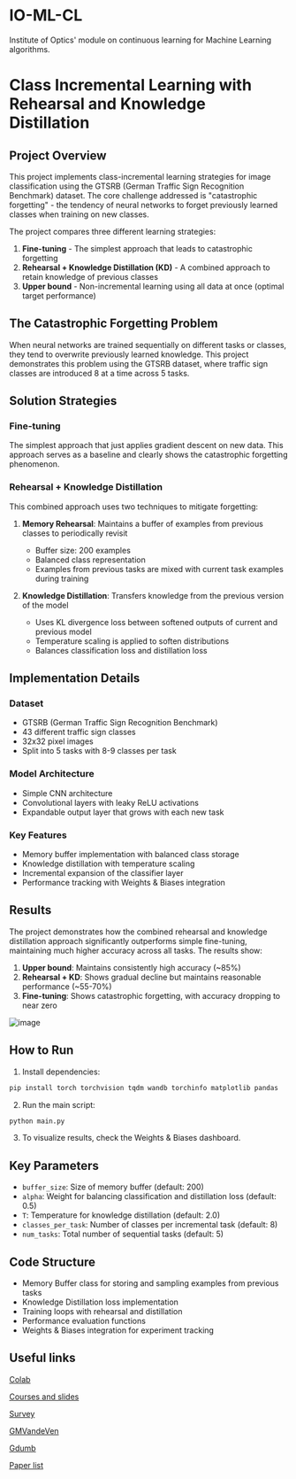 # IO-ML-CL
Institute of Optics' module on continuous learning for Machine Learning algorithms.


# Class Incremental Learning with Rehearsal and Knowledge Distillation

## Project Overview

This project implements class-incremental learning strategies for image classification using the GTSRB (German Traffic Sign Recognition Benchmark) dataset. The core challenge addressed is "catastrophic forgetting" - the tendency of neural networks to forget previously learned classes when training on new classes. 

The project compares three different learning strategies:
1. **Fine-tuning** - The simplest approach that leads to catastrophic forgetting
2. **Rehearsal + Knowledge Distillation (KD)** - A combined approach to retain knowledge of previous classes
3. **Upper bound** - Non-incremental learning using all data at once (optimal target performance)

## The Catastrophic Forgetting Problem

When neural networks are trained sequentially on different tasks or classes, they tend to overwrite previously learned knowledge. This project demonstrates this problem using the GTSRB dataset, where traffic sign classes are introduced 8 at a time across 5 tasks.

## Solution Strategies

### Fine-tuning
The simplest approach that just applies gradient descent on new data. This approach serves as a baseline and clearly shows the catastrophic forgetting phenomenon.

### Rehearsal + Knowledge Distillation
This combined approach uses two techniques to mitigate forgetting:

1. **Memory Rehearsal**: Maintains a buffer of examples from previous classes to periodically revisit
   - Buffer size: 200 examples
   - Balanced class representation
   - Examples from previous tasks are mixed with current task examples during training

2. **Knowledge Distillation**: Transfers knowledge from the previous version of the model
   - Uses KL divergence loss between softened outputs of current and previous model
   - Temperature scaling is applied to soften distributions
   - Balances classification loss and distillation loss

## Implementation Details

### Dataset
- GTSRB (German Traffic Sign Recognition Benchmark)
- 43 different traffic sign classes
- 32x32 pixel images
- Split into 5 tasks with 8-9 classes per task

### Model Architecture
- Simple CNN architecture
- Convolutional layers with leaky ReLU activations
- Expandable output layer that grows with each new task

### Key Features
- Memory buffer implementation with balanced class storage
- Knowledge distillation with temperature scaling
- Incremental expansion of the classifier layer
- Performance tracking with Weights & Biases integration

## Results

The project demonstrates how the combined rehearsal and knowledge distillation approach significantly outperforms simple fine-tuning, maintaining much higher accuracy across all tasks. The results show:

1. **Upper bound**: Maintains consistently high accuracy (~85%)
2. **Rehearsal + KD**: Shows gradual decline but maintains reasonable performance (~55-70%)
3. **Fine-tuning**: Shows catastrophic forgetting, with accuracy dropping to near zero

![image](https://github.com/user-attachments/assets/60590462-22b6-41e0-a6b7-4a9343abcf10)

## How to Run

1. Install dependencies:
```bash
pip install torch torchvision tqdm wandb torchinfo matplotlib pandas
```

2. Run the main script:
```bash
python main.py
```

3. To visualize results, check the Weights & Biases dashboard.

## Key Parameters
- `buffer_size`: Size of memory buffer (default: 200)
- `alpha`: Weight for balancing classification and distillation loss (default: 0.5)
- `T`: Temperature for knowledge distillation (default: 2.0)
- `classes_per_task`: Number of classes per incremental task (default: 8)
- `num_tasks`: Total number of sequential tasks (default: 5)

## Code Structure
- Memory Buffer class for storing and sampling examples from previous tasks
- Knowledge Distillation loss implementation
- Training loops with rehearsal and distillation
- Performance evaluation functions
- Weights & Biases integration for experiment tracking

## Useful links
[Colab](https://colab.research.google.com/github/stepherbin/teaching/blob/master/IOGS/projet/Code_snipets_for_class_incremental_GTSRB.ipynb)

[Courses and slides](https://sites.google.com/view/neurips2022-llm-tutorial)

[Survey](https://github.com/zhoudw-zdw/CIL_Survey/)

[GMVandeVen](http://github.com/GMvandeVen/continual-learning)

[Gdumb](https://github.com/drimpossible/GDumb)

[Paper list](https://github.com/ContinualAI/continual-learning-papers)

